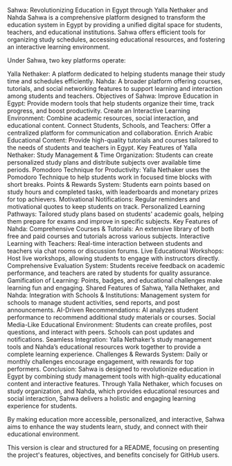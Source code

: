Sahwa: Revolutionizing Education in Egypt through Yalla Nethaker and Nahda
Sahwa is a comprehensive platform designed to transform the education system in Egypt by providing a unified digital space for students, teachers, and educational institutions. Sahwa offers efficient tools for organizing study schedules, accessing educational resources, and fostering an interactive learning environment.

Under Sahwa, two key platforms operate:

Yalla Nethaker: A platform dedicated to helping students manage their study time and schedules efficiently.
Nahda: A broader platform offering courses, tutorials, and social networking features to support learning and interaction among students and teachers.
Objectives of Sahwa:
Improve Education in Egypt: Provide modern tools that help students organize their time, track progress, and boost productivity.
Create an Interactive Learning Environment: Combine academic resources, social interaction, and educational content.
Connect Students, Schools, and Teachers: Offer a centralized platform for communication and collaboration.
Enrich Arabic Educational Content: Provide high-quality tutorials and courses tailored to the needs of students and teachers in Egypt.
Key Features of Yalla Nethaker:
Study Management & Time Organization: Students can create personalized study plans and distribute subjects over available time periods.
Pomodoro Technique for Productivity: Yalla Nethaker uses the Pomodoro Technique to help students work in focused time blocks with short breaks.
Points & Rewards System: Students earn points based on study hours and completed tasks, with leaderboards and monetary prizes for top achievers.
Motivational Notifications: Regular reminders and motivational quotes to keep students on track.
Personalized Learning Pathways: Tailored study plans based on students' academic goals, helping them prepare for exams and improve in specific subjects.
Key Features of Nahda:
Comprehensive Courses & Tutorials: An extensive library of both free and paid courses and tutorials across various subjects.
Interactive Learning with Teachers: Real-time interaction between students and teachers via chat rooms or discussion forums.
Live Educational Workshops: Host live workshops, allowing students to engage with instructors directly.
Comprehensive Evaluation System: Students receive feedback on academic performance, and teachers are rated by students for quality assurance.
Gamification of Learning: Points, badges, and educational challenges make learning fun and engaging.
Shared Features of Sahwa, Yalla Nethaker, and Nahda:
Integration with Schools & Institutions: Management system for schools to manage student activities, send reports, and post announcements.
AI-Driven Recommendations: AI analyzes student performance to recommend additional study materials or courses.
Social Media-Like Educational Environment: Students can create profiles, post questions, and interact with peers. Schools can post updates and notifications.
Seamless Integration: Yalla Nethaker’s study management tools and Nahda’s educational resources work together to provide a complete learning experience.
Challenges & Rewards System: Daily or monthly challenges encourage engagement, with rewards for top performers.
Conclusion:
Sahwa is designed to revolutionize education in Egypt by combining study management tools with high-quality educational content and interactive features. Through Yalla Nethaker, which focuses on study organization, and Nahda, which provides educational resources and social interaction, Sahwa delivers a holistic and engaging learning experience for students.

By making education more accessible, personalized, and interactive, Sahwa aims to enhance the way students learn, study, and connect with their educational environment.

This version is clear and structured for a README, focusing on presenting the project's features, objectives, and benefits concisely for GitHub users.






